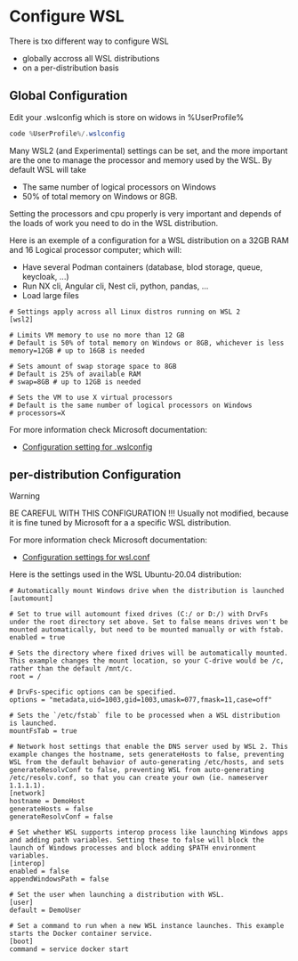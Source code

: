 # Configure WSL

There is txo different way to configure WSL

* globally accross all WSL distributions
* on a per-distribution basis

## Global Configuration

Edit your .wslconfig which is store on widows in %UserProfile%

```PowerShell
code %UserProfile%/.wslconfig
```

Many WSL2 (and Experimental) settings can be set, and the more important are the one to manage the processor and memory used by the WSL.
By default WSL will take
* The same number of logical processors on Windows
* 50% of total memory on Windows or 8GB.

Setting the processors and cpu properly is very important and depends of the loads of work you need to do in the WSL distribution.

Here is an exemple of a configuration for a WSL distribution on a 32GB RAM and 16 Logical processor computer; which will:
* Have several Podman containers (database, blod storage, queue, keycloak, ...)
* Run NX cli, Angular cli, Nest cli, python, pandas, ...
* Load large files

```env
# Settings apply across all Linux distros running on WSL 2
[wsl2]

# Limits VM memory to use no more than 12 GB
# Default is 50% of total memory on Windows or 8GB, whichever is less
memory=12GB # up to 16GB is needed

# Sets amount of swap storage space to 8GB
# Default is 25% of available RAM
# swap=8GB # up to 12GB is needed

# Sets the VM to use X virtual processors
# Default is the same number of logical processors on Windows
# processors=X
```

For more information check Microsoft documentation:
* [Configuration setting for .wslconfig](https://learn.microsoft.com/en-us/windows/wsl/wsl-config#configuration-setting-for-wslconfig)

## per-distribution Configuration

> [!WARNING]
> BE CAREFUL WITH THIS CONFIGURATION !!!
> Usually not modified, because it is fine tuned by Microsoft for a a specific WSL distribution.

For more information check Microsoft documentation:
* [Configuration settings for wsl.conf](https://learn.microsoft.com/en-us/windows/wsl/wsl-config#configuration-settings-for-wslconf)

Here is the settings used in the WSL Ubuntu-20.04 distribution: 

```env
# Automatically mount Windows drive when the distribution is launched
[automount]

# Set to true will automount fixed drives (C:/ or D:/) with DrvFs under the root directory set above. Set to false means drives won't be mounted automatically, but need to be mounted manually or with fstab.
enabled = true

# Sets the directory where fixed drives will be automatically mounted. This example changes the mount location, so your C-drive would be /c, rather than the default /mnt/c. 
root = /

# DrvFs-specific options can be specified.  
options = "metadata,uid=1003,gid=1003,umask=077,fmask=11,case=off"

# Sets the `/etc/fstab` file to be processed when a WSL distribution is launched.
mountFsTab = true

# Network host settings that enable the DNS server used by WSL 2. This example changes the hostname, sets generateHosts to false, preventing WSL from the default behavior of auto-generating /etc/hosts, and sets generateResolvConf to false, preventing WSL from auto-generating /etc/resolv.conf, so that you can create your own (ie. nameserver 1.1.1.1).
[network]
hostname = DemoHost
generateHosts = false
generateResolvConf = false

# Set whether WSL supports interop process like launching Windows apps and adding path variables. Setting these to false will block the launch of Windows processes and block adding $PATH environment variables.
[interop]
enabled = false
appendWindowsPath = false

# Set the user when launching a distribution with WSL.
[user]
default = DemoUser

# Set a command to run when a new WSL instance launches. This example starts the Docker container service.
[boot]
command = service docker start
```


